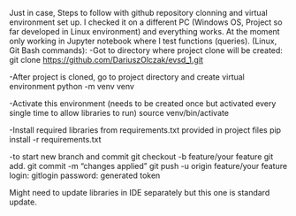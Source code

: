 Just in case, Steps to follow with github repository clonning and virtual environment set up. I checked it on a different PC (Windows OS, Project so far developed in Linux environment) and everything works. At the moment only working in Jupyter notebook where I test functions (queries).
(Linux, Git Bash commands):
-Got to directory where project clone will be created:
git clone https://github.com/DariuszOlczak/evsd_1.git

-After project is cloned, go to project directory and create virtual environment 
python -m venv venv

-Activate this environment (needs to be created once but activated every single time to allow libraries to run)
source venv/bin/activate

-Install required libraries from requirements.txt provided in project files
pip install -r requirements.txt

-to start new branch and commit
git checkout -b feature/your feature
git add.
git commit -m “changes applied”
git push -u origin feature/your feature
login: gitlogin
password: generated token

Might need to update libraries in IDE separately but this one is standard update.
